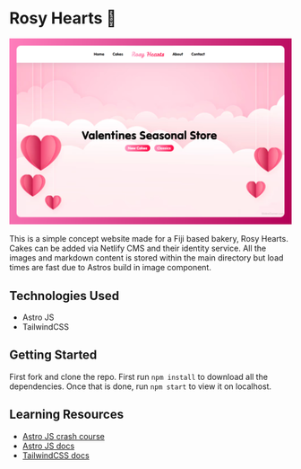 # Rosy Hearts 🍰

![hero](https://github.com/anav5704/Rosy-Hearts/blob/main/docs/rosy-hearts.png)

This is a simple concept website made for a Fiji based bakery, Rosy Hearts. Cakes can be added via Netlify CMS and their identity service. All the images and markdown content is stored within the  main directory but load times are fast due to Astros build in image component.

## Technologies Used

- Astro JS
- TailwindCSS

## Getting Started

First fork and clone the repo. First run ```npm install``` to download all the dependencies. Once that is done, run ```npm start``` to view it on localhost.

## Learning Resources

- [Astro JS crash course](https://www.youtube.com/watch?v=zrPVTf761OI)
- [Astro JS docs](https://docs.astro.build/en/getting-started)
- [TailwindCSS docs](https://tailwindcss.com/docs/installation)
